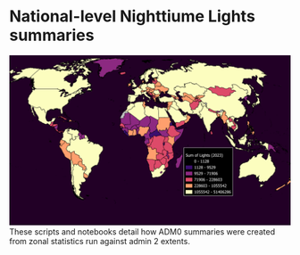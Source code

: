 # National-level Nighttiume Lights summaries
![image](VIIRS_National_summary.png)
These scripts and notebooks detail how ADM0 summaries were created from zonal statistics run against admin 2 extents.
